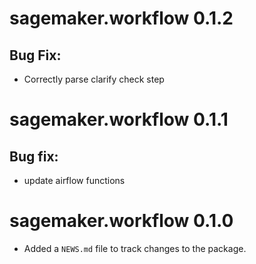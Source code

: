 # sagemaker.workflow 0.1.2
## Bug Fix:
* Correctly parse clarify check step

# sagemaker.workflow 0.1.1
## Bug fix: 
* update airflow functions

# sagemaker.workflow 0.1.0

* Added a `NEWS.md` file to track changes to the package.
